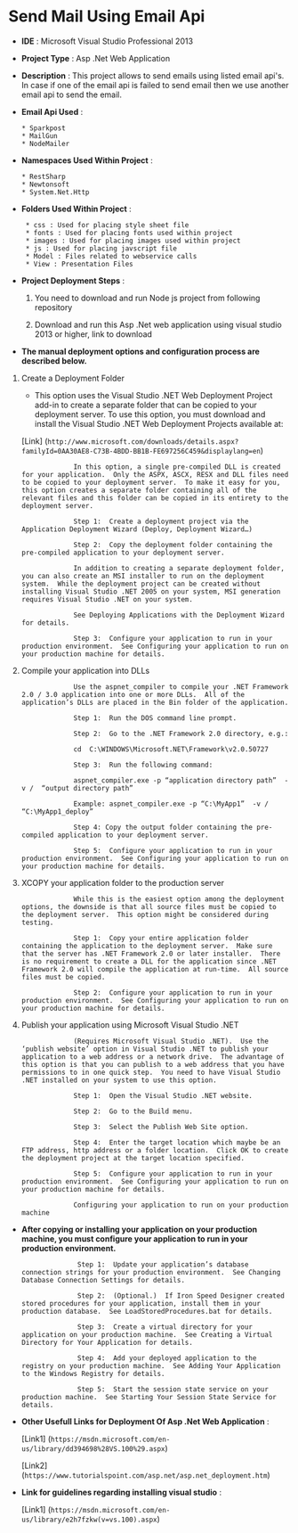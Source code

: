 ﻿Send Mail Using Email Api
=========================
 
 * **IDE** : Microsoft Visual Studio Professional 2013

 * **Project Type** : Asp .Net Web Application

 * **Description** : This project allows to send emails using listed email api's. In case if one of the email api 
                 is failed to send email then we use another email api to send the email.

 * **Email Api Used** :

       * Sparkpost
       * MailGun
       * NodeMailer

 * **Namespaces Used Within Project** :

       * RestSharp
       * Newtonsoft
       * System.Net.Http

* **Folders Used Within Project** :

       * css : Used for placing style sheet file
       * fonts : Used for placing fonts used within project
       * images : Used for placing images used within project
       * js : Used for placing javscript file  
       * Model : Files related to webservice calls 
       * View : Presentation Files

* **Project Deployment Steps** :
   1. You need to download and run Node js project from following repository

   2. Download and run this Asp .Net web application using visual studio 2013 or higher, link to download   




*  **The manual deployment options and configuration process are described below.**

1. Create a Deployment Folder

    * This option uses the Visual Studio .NET Web Deployment Project add-in to create a separate folder that can be copied to your deployment server.  To use this option, you must download and install the Visual Studio .NET Web Deployment Projects available at:

     [Link] (`http://www.microsoft.com/downloads/details.aspx?familyId=0AA30AE8-C73B-4BDD-BB1B-FE697256C459&displaylang=en`)

                    In this option, a single pre-compiled DLL is created for your application.  Only the ASPX, ASCX, RESX and DLL files need to be copied to your deployment server.  To make it easy for you, this option creates a separate folder containing all of the relevant files and this folder can be copied in its entirety to the deployment server.

                    Step 1:  Create a deployment project via the Application Deployment Wizard (Deploy, Deployment Wizard…)

                    Step 2:  Copy the deployment folder containing the pre-compiled application to your deployment server.

                    In addition to creating a separate deployment folder, you can also create an MSI installer to run on the deployment system.  While the deployment project can be created without installing Visual Studio .NET 2005 on your system, MSI generation requires Visual Studio .NET on your system.

                    See Deploying Applications with the Deployment Wizard for details.

                    Step 3:  Configure your application to run in your production environment.  See Configuring your application to run on your production machine for details.

2. Compile your application into DLLs

                    Use the aspnet_compiler to compile your .NET Framework 2.0 / 3.0 application into one or more DLLs.  All of the application’s DLLs are placed in the Bin folder of the application.

                    Step 1:  Run the DOS command line prompt.

                    Step 2:  Go to the .NET Framework 2.0 directory, e.g.:

                    cd  C:\WINDOWS\Microsoft.NET\Framework\v2.0.50727

                    Step 3:  Run the following command:

                    aspnet_compiler.exe -p “application directory path”  -v /  “output directory path”

                    Example: aspnet_compiler.exe -p “C:\MyApp1”  -v /  “C:\MyApp1_deploy”

                    Step 4: Copy the output folder containing the pre-compiled application to your deployment server.

                    Step 5:  Configure your application to run in your production environment.  See Configuring your application to run on your production machine for details.

3. XCOPY your application folder to the production server

                    While this is the easiest option among the deployment options, the downside is that all source files must be copied to the deployment server.  This option might be considered during testing.

                    Step 1:  Copy your entire application folder containing the application to the deployment server.  Make sure that the server has .NET Framework 2.0 or later installer.  There is no requirement to create a DLL for the application since .NET Framework 2.0 will compile the application at run-time.  All source files must be copied.

                    Step 2:  Configure your application to run in your production environment.  See Configuring your application to run on your production machine for details.

4. Publish your application using Microsoft Visual Studio .NET

                    (Requires Microsoft Visual Studio .NET).  Use the ‘publish website’ option in Visual Studio .NET to publish your application to a web address or a network drive.  The advantage of this option is that you can publish to a web address that you have permissions to in one quick step.  You need to have Visual Studio .NET installed on your system to use this option.

                    Step 1:  Open the Visual Studio .NET website.

                    Step 2:  Go to the Build menu.

                    Step 3:  Select the Publish Web Site option.

                    Step 4:  Enter the target location which maybe be an FTP address, http address or a folder location.  Click OK to create the deployment project at the target location specified.

                    Step 5:  Configure your application to run in your production environment.  See Configuring your application to run on your production machine for details.

                    Configuring your application to run on your production machine

* **After copying or installing your application on your production machine, you must configure your application to run in your production environment.**

                    Step 1:  Update your application’s database connection strings for your production environment.  See Changing Database Connection Settings for details.

                    Step 2:  (Optional.)  If Iron Speed Designer created stored procedures for your application, install them in your production database.  See LoadStoredProcedures.bat for details.

                    Step 3:  Create a virtual directory for your application on your production machine.  See Creating a Virtual Directory for Your Application for details.

                    Step 4:  Add your deployed application to the registry on your production machine.  See Adding Your Application to the Windows Registry for details.

                    Step 5:  Start the session state service on your production machine.  See Starting Your Session State Service for details.

* **Other Usefull Links for Deployment Of Asp .Net Web Application** :

   [Link1] (`https://msdn.microsoft.com/en-us/library/dd394698%28VS.100%29.aspx`)

   [Link2] (`https://www.tutorialspoint.com/asp.net/asp.net_deployment.htm`) 
               
* **Link for guidelines regarding installing visual studio** :

   [Link1] (`https://msdn.microsoft.com/en-us/library/e2h7fzkw(v=vs.100).aspx`)
